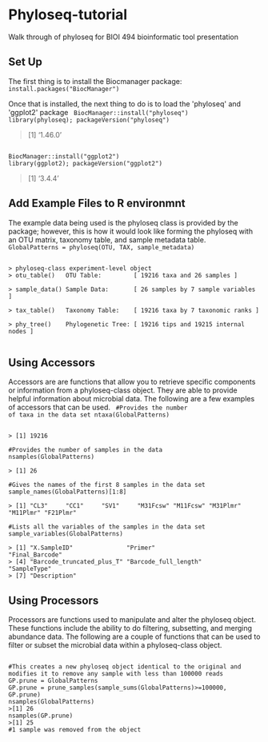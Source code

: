 # Phyloseq-tutorial
Walk through of phyloseq for BIOI 494 bioinformatic tool presentation

## Set Up
The first thing is to install the Biocmanager package:
<code>
install.packages("BiocManager")
</code>

Once that is installed, the next thing to do is to load the 'phyloseq' and 'ggplot2' package
<code>
BiocManager::install("phyloseq")
library(phyloseq); packageVersion("phyloseq")
</code>
> [1] ‘1.46.0’

<code>
BiocManager::install("ggplot2")
library(ggplot2); packageVersion("ggplot2")
</code>

> [1] ‘3.4.4’

## Add Example Files to R environmnt
The example data being used is the phyloseq class is provided by the package; 
however, this is how it would look like forming the phyloseq with an OTU matrix, taxonomy table, and sample metadata table.
<code>
GlobalPatterns = phyloseq(OTU, TAX, sample_metadata)
</code>

<code>
> phyloseq-class experiment-level object
> otu_table()   OTU Table:         [ 19216 taxa and 26 samples ] <br>
> sample_data() Sample Data:       [ 26 samples by 7 sample variables ] <br>
> tax_table()   Taxonomy Table:    [ 19216 taxa by 7 taxonomic ranks ] <br>
> phy_tree()    Phylogenetic Tree: [ 19216 tips and 19215 internal nodes ] <br>
</code>

## Using Accessors
Accessors are are functions that allow you to retrieve specific components or information from a phyloseq-class object. They are able to provide helpful information about microbial data.
The following are a few examples of accessors that can be used.
<code>
#Provides the number of taxa in the data set
ntaxa(GlobalPatterns)
</code>

<code>
> [1] 19216
</code>

<code>
#Provides the number of samples in the data
nsamples(GlobalPatterns)
</code>

<code>
> [1] 26
</code>

<code>
#Gives the names of the first 8 samples in the data set
sample_names(GlobalPatterns)[1:8]
</code>

<code>
> [1] "CL3"     "CC1"     "SV1"     "M31Fcsw" "M11Fcsw" "M31Plmr" "M11Plmr" "F21Plmr"
</code>

<code>
#Lists all the variables of the samples in the data set
sample_variables(GlobalPatterns)
</code>

<code>
> [1] "X.SampleID"               "Primer"                   "Final_Barcode"           
> [4] "Barcode_truncated_plus_T" "Barcode_full_length"      "SampleType"              
> [7] "Description" 
</code>

## Using Processors
Processors are functions used to manipulate and alter the phyloseq object. These functions include the ability to do filtering, subsetting, and merging abundance data.
The following are a couple of functions that can be used to filter or subset the microbial data within a phyloseq-class object.

<code>
#This creates a new phyloseq object identical to the original and modifies it to remove any sample with less than 100000 reads
GP.prune = GlobalPatterns
GP.prune = prune_samples(sample_sums(GlobalPatterns)>=100000, GP.prune)
nsamples(GlobalPatterns)
>[1] 26 
nsamples(GP.prune)
>[1] 25
#1 sample was removed from the object
</code>



